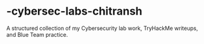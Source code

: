 # -cybersec-labs-chitransh
A structured collection of my Cybersecurity lab work, TryHackMe writeups, and Blue Team practice.
